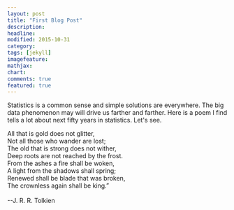 ```yaml
---
layout: post
title: "First Blog Post"
description: 
headline: 
modified: 2015-10-31
category: 
tags: [jekyll]
imagefeature: 
mathjax: 
chart: 
comments: true
featured: true
---
```


Statistics is a common sense and simple solutions are everywhere. The big data phenomenon may will drive us farther and farther. Here is a poem I find tells a lot about next fifty years in statistics. Let's see. <br/>


All that is gold does not glitter,<br/>
Not all those who wander are lost;<br/>
The old that is strong does not wither,<br/>
Deep roots are not reached by the frost.<br/>
From the ashes a fire shall be woken,<br/>
A light from the shadows shall spring;<br/>
Renewed shall be blade that was broken,<br/>
The crownless again shall be king.”<br/>
<br/>
 --J. R. R. Tolkien<br/>





